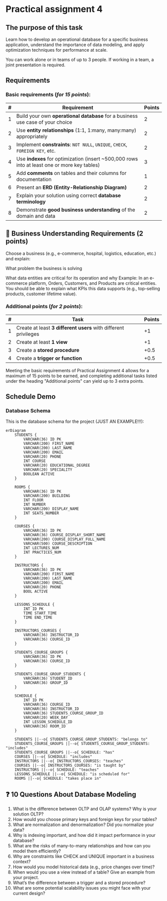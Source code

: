 # Practical assignment 4

## The purpose of this task

Learn how to develop an operational database for a specific business application, understand the importance of data modeling, and apply optimization techniques for performance at scale.

You can work alone or in teams of up to 3 people. If working in a team, a joint presentation is required.

## Requirements

### Basic requirements (_for 15 points_):

| # | Requirement                                                                                   | Points |
| - | --------------------------------------------------------------------------------------------- | ------ |
| 1 | Build your own **operational database** for a business use case of your choice                | 2      |
| 2 | Use **entity relationships** (1:1, 1\:many, many\:many) appropriately                         | 2      |
| 3 | Implement **constraints**: `NOT NULL`, `UNIQUE`, `CHECK`, `FOREIGN KEY`, etc.                 | 2      |
| 4 | Use **indexes** for optimization (insert \~500,000 rows into at least one or more key tables) | 3      |
| 5 | Add **comments** on tables and their columns for documentation                                | 1      |
| 6 | Present an **ERD (Entity-Relationship Diagram)**                                              | 2      |
| 7 | Explain your solution using correct **database terminology**                                  | 2      |
| 8 | Demonstrate **good business understanding** of the domain and data                            | 2      |

## 🧠 Business Understanding Requirements (2 points)
Choose a business (e.g., e-commerce, hospital, logistics, education, etc.) and explain:

What problem the business is solving

What data entities are critical for its operation and why
Example: In an e-commerce platform, Orders, Customers, and Products are critical entities. You should be able to explain what KPIs this data supports (e.g., top-selling products, customer lifetime value).

### Additional points (_for 2 points_):
| # | Task                                                            | Points |
| - | --------------------------------------------------------------- | ------ |
| 1 | Create at least **3 different users** with different privileges | +1     |
| 2 | Create at least **1 view**                                      | +1     |
| 3 | Create a **stored procedure**                                   | +0.5   |
| 4 | Create a **trigger or function**                                | +0.5   |

Meeting the basic requirements of Practical Assignment 4 allows for a maximum of 15 points to be earned, and completing additional tasks listed under the heading "Additional points" can yield up to 3 extra points.

## Schedule Demo
### Database Schema

This is the database schema for the project (JUST AN EXAMPLE!!!):

```mermaid
erDiagram
    STUDENTS {
        VARCHAR(36) ID PK
        VARCHAR(200) FIRST_NAME
        VARCHAR(200) LAST_NAME
        VARCHAR(200) EMAIL
        VARCHAR(20) PHONE
        INT COURSE
        VARCHAR(20) EDUCATIONAL_DEGREE
        VARCHAR(20) SPECIALITY
        BOOLEAN ACTIVE
    }

    ROOMS {
        VARCHAR(36) ID PK
        VARCHAR(200) BUILDING
        INT FLOOR
        INT NUMBER
        VARCHAR(200) DISPLAY_NAME
        INT SEATS_NUMBER
    }

    COURSES {
        VARCHAR(36) ID PK
        VARCHAR(36) COURSE_DISPLAY_SHORT_NAME
        VARCHAR(200) COURSE_DISPLAY_FULL_NAME
        VARCHAR(500) COURSE_DESCRIPTION
        INT LECTURES_NUM
        INT PRACTICES_NUM
    }

    INSTRUCTORS {
        VARCHAR(36) ID PK
        VARCHAR(200) FIRST_NAME
        VARCHAR(200) LAST_NAME
        VARCHAR(200) EMAIL
        VARCHAR(20) PHONE
        BOOL ACTIVE
    }

    LESSONS_SCHEDULE {
        INT ID PK
        TIME START_TIME
        TIME END_TIME
    }

    INSTRUCTORS_COURSES {
        VARCHAR(36) INSTRUCTOR_ID
        VARCHAR(36) COURSE_ID
    }

    STUDENTS_COURSE_GROUPS {
        VARCHAR(36) ID PK
        VARCHAR(36) COURSE_ID
    }

    STUDENTS_COURSE_GROUP_STUDENTS {
        VARCHAR(36) STUDENT_ID
        VARCHAR(36) GROUP_ID
    }

    SCHEDULE {
        INT ID PK
        VARCHAR(36) COURSE_ID
        VARCHAR(36) INSTRUCTOR_ID
        VARCHAR(36) STUDENTS_COURSE_GROUP_ID
        VARCHAR(20) WEEK_DAY
        INT LESSON_SCHEDULE_ID
        VARCHAR(36) ROOM_ID
    }

    STUDENTS ||--o{ STUDENTS_COURSE_GROUP_STUDENTS: "belongs to"
    STUDENTS_COURSE_GROUPS ||--o{ STUDENTS_COURSE_GROUP_STUDENTS: "includes"
    STUDENTS_COURSE_GROUPS ||--o{ SCHEDULE: "has"
    COURSES ||--o{ SCHEDULE: "includes"
    INSTRUCTORS ||--o{ INSTRUCTORS_COURSES: "teaches"
    COURSES ||--o{ INSTRUCTORS_COURSES: "is taught by"
    INSTRUCTORS ||--o{ SCHEDULE: "teaches"
    LESSONS_SCHEDULE ||--o{ SCHEDULE: "is scheduled for"
    ROOMS ||--o{ SCHEDULE: "takes place in"
```

##  ❓ 10 Questions About Database Modeling
1. What is the difference between OLTP and OLAP systems? Why is your solution OLTP? 
2. How would you choose primary keys and foreign keys for your tables? 
3. What are normalization and denormalization? Did you normalize your data? 
4. Why is indexing important, and how did it impact performance in your database? 
5. What are the risks of many-to-many relationships and how can you model them efficiently? 
6. Why are constraints like CHECK and UNIQUE important in a business context? 
7. How would you model historical data (e.g., price changes over time)? 
8. When would you use a view instead of a table? Give an example from your project. 
9. What’s the difference between a trigger and a stored procedure? 
10. What are some potential scalability issues you might face with your current design?